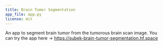 ```yaml
---
title: Brain Tumor Segmentation
app_file: app.py
license: mit
---
```

An app to segment brain tumor from the tumorous brain scan image. You can try the app here -> https://subek-brain-tumor-segmentation.hf.space
